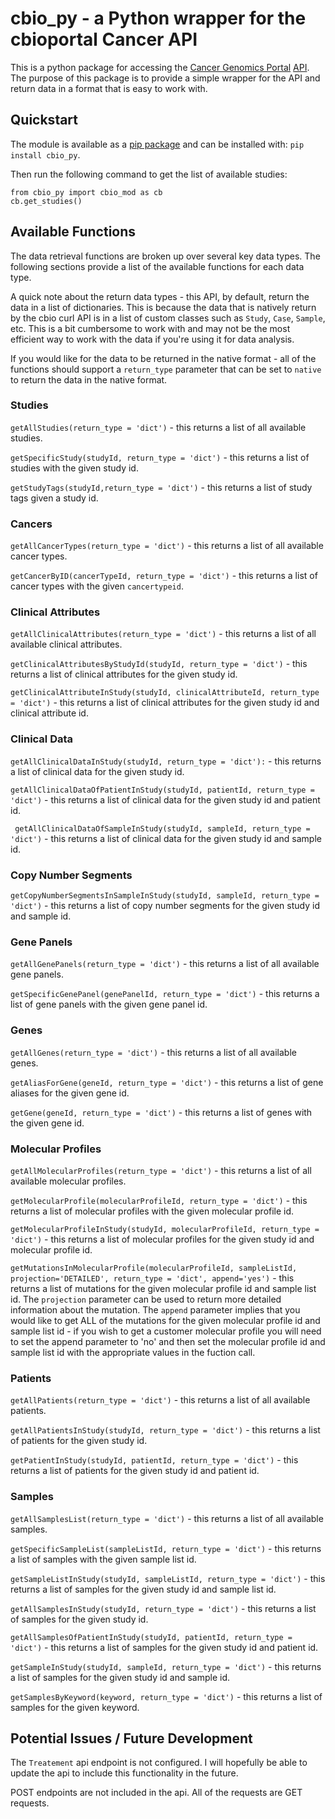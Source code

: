 # cbio_py - a Python wrapper for the cbioportal Cancer API

This is a python package for accessing the [Cancer Genomics Portal](https://www.cbioportal.org/) [API](https://www.cbioportal.org/api-docs). The purpose of this package is to provide a simple wrapper for the API and return data in a format that is easy to work with.

## Quickstart

The module is available as a [pip package](https://pypi.org/project/cbio_py/) and can be installed with:
`pip install cbio_py`.

Then run the following command to get the list of available studies:
```
from cbio_py import cbio_mod as cb
cb.get_studies()
```

## Available Functions

The data retrieval functions are broken up over several key data types. The following sections provide a list of the available functions for each data type.

A quick note about the return data types - this API, by default, return the data in a list of dictionaries. This is because the data that is natively return by the cbio curl API is in a list of custom classes such as `Study`, `Case`, `Sample`, etc. This is a bit cumbersome to work with and may not be the most efficient way to work with the data if you're using it for data analysis. 

If you would like for the data to be returned in the native format - all of the functions should support a `return_type` parameter that can be set to `native` to return the data in the native format.

### Studies

`getAllStudies(return_type = 'dict')` - this returns a list of all available studies.

`getSpecificStudy(studyId, return_type = 'dict')` - this returns a list of studies with the given study id.

`getStudyTags(studyId,return_type = 'dict')` - this returns a list of study tags given a study id.


### Cancers 

`getAllCancerTypes(return_type = 'dict')` - this returns a list of all available cancer types.

`getCancerByID(cancerTypeId, return_type = 'dict')` - this returns a list of cancer types with the given `cancertypeid`.

### Clinical Attributes
`getAllClinicalAttributes(return_type = 'dict')` - this returns a list of all available clinical attributes.

`getClinicalAttributesByStudyId(studyId, return_type = 'dict')` - this returns a list of clinical attributes for the given study id.

`getClinicalAttributeInStudy(studyId, clinicalAttributeId, return_type = 'dict')` - this returns a list of clinical attributes for the given study id and clinical attribute id.


### Clinical Data
`getAllClinicalDataInStudy(studyId, return_type = 'dict'):` - this returns a list of clinical data for the given study id.

`getAllClinicalDataOfPatientInStudy(studyId, patientId, return_type = 'dict')` - this returns a list of clinical data for the given study id and patient id.

` getAllClinicalDataOfSampleInStudy(studyId, sampleId, return_type = 'dict')` - this returns a list of clinical data for the given study id and sample id.

### Copy Number Segments

`getCopyNumberSegmentsInSampleInStudy(studyId, sampleId, return_type = 'dict')` - this returns a list of copy number segments for the given study id and sample id.

### Gene Panels
`getAllGenePanels(return_type = 'dict')` - this returns a list of all available gene panels.

`getSpecificGenePanel(genePanelId, return_type = 'dict')` - this returns a list of gene panels with the given gene panel id.

### Genes 

`getAllGenes(return_type = 'dict')` - this returns a list of all available genes.

`getAliasForGene(geneId, return_type = 'dict')` - this returns a list of gene aliases for the given gene id.

`getGene(geneId, return_type = 'dict')` - this returns a list of genes with the given gene id.

### Molecular Profiles

`getAllMolecularProfiles(return_type = 'dict')` - this returns a list of all available molecular profiles.

`getMolecularProfile(molecularProfileId, return_type = 'dict')` - this returns a list of molecular profiles with the given molecular profile id.

`getMolecularProfileInStudy(studyId, molecularProfileId, return_type = 'dict')` - this returns a list of molecular profiles for the given study id and molecular profile id.

`getMutationsInMolecularProfile(molecularProfileId, sampleListId, projection='DETAILED', return_type = 'dict', append='yes')` - this returns a list of mutations for the given molecular profile id and sample list id. The `projection` parameter can be used to return more detailed information about the mutation. The `append` parameter implies that you would like to get ALL of the mutations for the given molecular profile id and sample list id - if you wish to get a customer molecular profile you will need to set the append parameter to 'no' and then set the molecular profile id and sample list id with the appropriate values in the fuction call. 

### Patients

`getAllPatients(return_type = 'dict')` - this returns a list of all available patients.

`getAllPatientsInStudy(studyId, return_type = 'dict')` - this returns a list of patients for the given study id.

`getPatientInStudy(studyId, patientId, return_type = 'dict')` - this returns a list of patients for the given study id and patient id.

### Samples

`getAllSamplesList(return_type = 'dict')` - this returns a list of all available samples.

`getSpecificSampleList(sampleListId, return_type = 'dict')` - this returns a list of samples with the given sample list id.

`getSampleListInStudy(studyId, sampleListId, return_type = 'dict')` - this returns a list of samples for the given study id and sample list id.

`getAllSamplesInStudy(studyId, return_type = 'dict')` - this returns a list of samples for the given study id.

`getAllSamplesOfPatientInStudy(studyId, patientId, return_type = 'dict')` - this returns a list of samples for the given study id and patient id.

`getSampleInStudy(studyId, sampleId, return_type = 'dict')` - this returns a list of samples for the given study id and sample id.

`getSamplesByKeyword(keyword, return_type = 'dict')` - this returns a list of samples for the given keyword.

## Potential Issues / Future Development

The `Treatement` api endpoint is not configured. I will hopefully be able to update the api to include this functionality in the future.

POST endpoints are not included in the api. All of the requests are GET requests.

